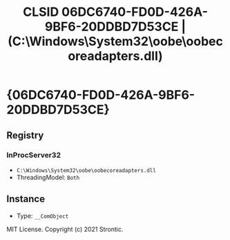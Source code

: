 ﻿---
title: "CLSID 06DC6740-FD0D-426A-9BF6-20DDBD7D53CE | (C:\\Windows\\System32\\oobe\\oobecoreadapters.dll)"
excerpt: What is COM-Object CLSID 06DC6740-FD0D-426A-9BF6-20DDBD7D53CE?
---

# {06DC6740-FD0D-426A-9BF6-20DDBD7D53CE}


## Registry


### InProcServer32

* `C:\Windows\System32\oobe\oobecoreadapters.dll`
* ThreadingModel: `Both`

## Instance

* Type: `__ComObject`

MIT License. Copyright (c) 2021 Strontic.


